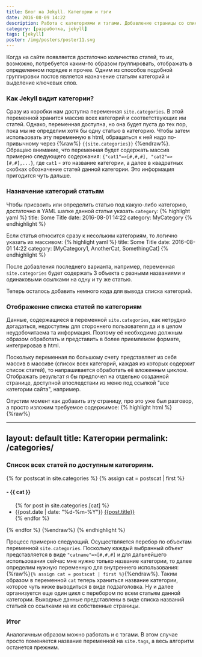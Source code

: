 ```yaml
---
title: Блог на Jekyll. Категории и тэги
date: 2016-08-09 14:22
description: Работа с категориями и тэгами. Добавление страницы со списком всех категорий
category: [разработка, jekyll]
tags: [jekyll]
poster: /img/posters/poster11.svg
---
```

Когда на сайте появляется достаточно количество статей, то их, возможно, потребуется каким-то образом группировать, отображать в определенном порядке и прочее. Одним из способов подобной группировки постов является назначение статьям категорий и выделение ключевых слов.

### Как Jekyll видит категории?

Сразу из коробки нам доступна переменная `site.categories`. В этой переменной хранится массив всех категорий и соответствующих им статей. Однако, переменная доступна, но она будет пуста до тех пор, пока мы не определим хотя бы одну статью в категорию. Чтобы затем использовать эту переменную в html, обращаться к ней надо по-привычному через {%raw%} `{{site.categories}}` {%endraw%}. Обращаю внимание, что переменная будет содержать массив примерно следующего содержания: `{"cat1"=>[#,#,#], "cat2"=>[#,#],...}`, где `cat1` - это название категории, а далее в квадратных скобках обозначение статей данной категории. Это информация пригодится чуть дальше.

### Назначение категорий статьям

Чтобы присвоить или определить статью под какую-либо категорию, достаточно в YAML шапке данной статьи указать `category`:
{% highlight yaml %}
title: Some Title
date: 2016-08-01 14:22
category: MyCategory
{% endhighlight %}

Если статья относится сразу к несольким категориям, то логично указать их массивом:
{% highlight yaml %}
title: Some Title
date: 2016-08-01 14:22
category: [MyCategory1, AnotherCat, SomethingCat]
{% endhighlight %}

После добавления последнего варианта, например, переменная `site.categories` будет содержать 3 объекта с разными названиями и одинаковыми ссылками на одну и ту же статью.

Теперь осталось добавить немного кода для вывода списка категорий.

### Отображение списка статей по категориям

Данные, содержащиеся в переменной `site.categories`, как нетрудно догадаться, недоступны для стороннего пользователя да и в целом неудобочитаема та информация. Поэтому её необходимо должным образом обработать и представить в более приемлемом формате, интегрировав в html.

Поскольку переменная по большому счету представляет из себя массив в массиве (список всех категорий, каждая из которых содержит список статей), то напрашивается обработать её вложенным циклом. Отображать результат я бы предпочел на отдельно созданной странице, доступной впоследствии из меню под ссылкой "все категории сайта", например.

Опустим момент как добавить эту страницу, про это уже был разговор, а просто изложим требуемое содержимое:
{% highlight html %}
{%raw%}
<!-- categories.html -->
---
layout: default
title: Категории
permalink: /categories/
---

<h3>Список всех статей по доступным категориям.</h3>

{% for postscat in site.categories %}
{% assign cat = postscat | first %}
<h4 id="{{ cat | slugify }}"> - {{ cat }}</h4>
<ul>
	{% for post in site.categories.[cat] %}
	<li>
		{{post.date | date: "%d-%m-%Y"}}
		<a href="{{post.url}}">{{post.title}}</a>
	</li>
	{% endfor %}
</ul>
{% endfor %}
{%endraw%}
{% endhighlight %}

Процесс примерно следующий. Осуществляется перебор по объектам переменной `site.categories`. Поскольку каждый выбранный объект представляется в виде `"catname"=>[#,#,#]` и для дальнейшего использования сейчас мне нужно только название категории, то далее определим нужную переменную для внутреннего использования: {%raw%}`{% assign cat = postscat | first %}`{%endraw%}. Таким образом в переменной `cat` теперь храниться название категории, которое чуть ниже выводиться в виде подзаголовка. Ну и далее организуется еще один цикл с перебором по всем статьям данной категории. Выходные данные представлены в виде списка названий статьей со ссылками на их собственные страницы.

### Итог

Аналогичным образом можно работать и с тэгами. В этом случае просто поменяется название переменной на `site.tags`, а весь алгоритм останется прежним.
